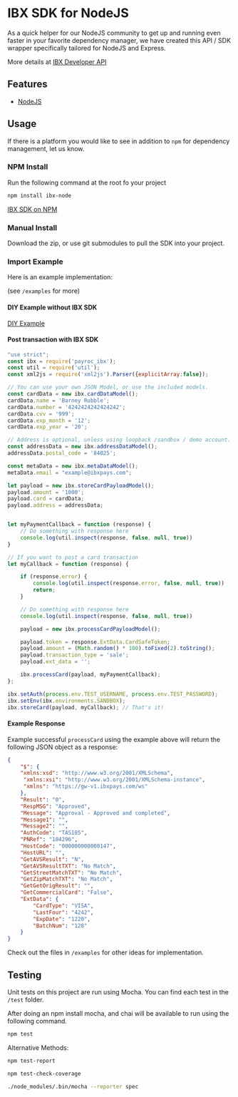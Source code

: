 # IBX SDK for NodeJS

As a quick helper for our NodeJS community to get up and running even faster in your favorite dependency manager, we have created this API / SDK wrapper specifically tailored for NodeJS and Express. 

More details at [IBX Developer API](https://www.integritypays.com/developers/apis/soap-apis/#implementation-examples)

<!-- ![EMV Teaser](images/animation-dip_0-60.gif) -->

## Features
- [NodeJS](https://nodejs.org/en/)

## Usage 
If there is a platform you would like to see in addition to `npm` for dependency management, let us know.

### NPM Install
Run the following command at the root fo your project

```bash
npm install ibx-node
```

[IBX SDK on NPM](https://www.npmjs.com/package/ibx-node)


### Manual Install

Download the zip, or use git submodules to pull the SDK into your project.

### Import Example

Here is an example implementation:

(see `/examples` for more)

#### DIY Example without IBX SDK
[DIY Example](examples/diy-implementation.js)

#### Post transaction with IBX SDK
```javascript
"use strict";
const ibx = require('payroc_ibx');
const util = require('util');
const xml2js = require('xml2js').Parser({explicitArray:false});

// You can use your own JSON Model, or use the included models.
const cardData = new ibx.cardDataModel();
cardData.name = 'Barney Rubble';
cardData.number = '4242424242424242';
cardData.cvv = '999';
cardData.exp_month = '12';
cardData.exp_year = '20';

// Address is optional, unless using loopback /sandbox / demo account.
const addressData = new ibx.addressDataModel();
addressData.postal_code = '84025';

const metaData = new ibx.metaDataModel();
metaData.email = "example@ibxpays.com";

let payload = new ibx.storeCardPayloadModel();
payload.amount = '1000';
payload.card = cardData;
payload.address = addressData;


let myPaymentCallback = function (response) {
    // Do something with response here
    console.log(util.inspect(response, false, null, true))
}

// If you want to post a card transaction
let myCallback = function (response) {

    if (response.error) {
        console.log(util.inspect(response.error, false, null, true))
        return;
    }

    // Do something with response here
    console.log(util.inspect(response, false, null, true))

    payload = new ibx.processCardPayloadModel();

    payload.token = response.ExtData.CardSafeToken;
    payload.amount = (Math.random() * 100).toFixed(2).toString();
    payload.transaction_type = 'sale';
    payload.ext_data = '';

    ibx.processCard(payload, myPaymentCallback);
};

ibx.setAuth(process.env.TEST_USERNAME, process.env.TEST_PASSWORD);
ibx.setEnv(ibx.environments.SANDBOX);
ibx.storeCard(payload, myCallback); // That's it!


```



#### Example Response
Example successful `processCard` using the example above will return the following JSON object as a response:
```json
{
    "$": {
    "xmlns:xsd": "http://www.w3.org/2001/XMLSchema",
     "xmlns:xsi": "http://www.w3.org/2001/XMLSchema-instance",
     "xmlns": "https://gw-v1.ibxpays.com/ws"
    },
    "Result": "0",
    "RespMSG": "Approved",
    "Message": "Approval - Approved and completed",
    "Message1": "",
    "Message2": "",
    "AuthCode": "TAS105",
    "PNRef": "104296",
    "HostCode": "000000000000147",
    "HostURL": "",
    "GetAVSResult": "N",
    "GetAVSResultTXT": "No Match",
    "GetStreetMatchTXT": "No Match",
    "GetZipMatchTXT": "No Match",
    "GetGetOrigResult": "",
    "GetCommercialCard": "False",
    "ExtData": {
        "CardType": "VISA",
        "LastFour": "4242",
        "ExpDate": "1220",
        "BatchNum": "128"
    }
}

```

Check out the files in `/examples` for other ideas for implementation.

## Testing

Unit tests on this project are run using Mocha. You can find each test in the `/test` folder.

After doing an npm install mocha, and chai will be available to run using the following command. 


```bash
npm test
```

Alternative Methods:

```bash
npm test-report
```

```bash
npm test-check-coverage
```

```bash
./node_modules/.bin/mocha --reporter spec
```  